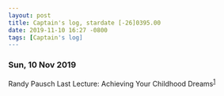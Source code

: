 ```yaml
---
layout: post
title: Captain's log, stardate [-26]0395.00
date: 2019-11-10 16:27 -0800
tags: [Captain's log]
---
```


### Sun, 10 Nov 2019
Randy Pausch Last Lecture: Achieving Your Childhood Dreams<sup>[1]</sup>



[1]: https://www.youtube.com/watch?v=ji5_MqicxSo
